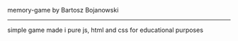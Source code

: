 memory-game by Bartosz Bojanowski

----------------------

simple game made i pure js, html and css for educational purposes